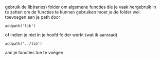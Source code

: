 gebruik de lib(raries) folder om algemene functies die je vaak hergebruik in te zetten
om de functies te kunnen gebruiken moet je de folder wel toevoegen aan je path door 


```
addpath('lib')
```

of indien je niet in je hoofd folder werkt (wat ik aanraad)

```
addpath('../lib')
```
aan je functies toe te voegen